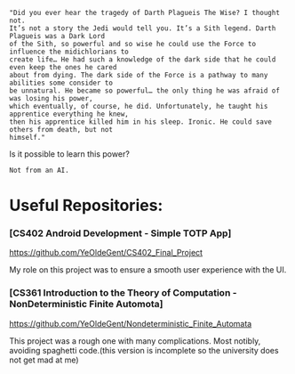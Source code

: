 ```
"Did you ever hear the tragedy of Darth Plagueis The Wise? I thought not. 
It’s not a story the Jedi would tell you. It’s a Sith legend. Darth Plagueis was a Dark Lord 
of the Sith, so powerful and so wise he could use the Force to influence the midichlorians to
create life… He had such a knowledge of the dark side that he could even keep the ones he cared 
about from dying. The dark side of the Force is a pathway to many abilities some consider to
be unnatural. He became so powerful… the only thing he was afraid of was losing his power, 
which eventually, of course, he did. Unfortunately, he taught his apprentice everything he knew,
then his apprentice killed him in his sleep. Ironic. He could save others from death, but not 
himself."
```
Is it possible to learn this power? 

```
Not from an AI. 
```
# Useful Repositories: 


### [CS402 Android Development - Simple TOTP App] 

https://github.com/YeOldeGent/CS402_Final_Project

My role on this project was to ensure a smooth user experience with the UI. 

### [CS361 Introduction to the Theory of Computation - NonDeterministic Finite Automota] 

https://github.com/YeOldeGent/Nondeterministic_Finite_Automata

This project was a rough one with many complications. Most notibly, avoiding spaghetti code.(this version is incomplete so the university does not get mad at me) 
